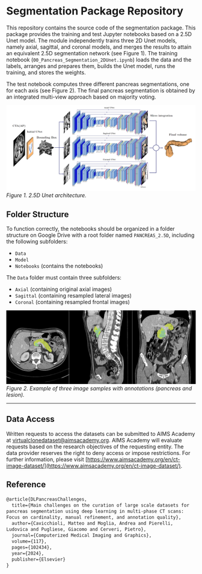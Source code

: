 # Segmentation Package Repository

This repository contains the source code of the segmentation package. This package provides the training and test Jupyter notebooks based on a 2.5D Unet model. The module independently trains three 2D Unet models, namely axial, sagittal, and coronal models, and merges the results to attain an equivalent 2.5D segmentation network (see Figure 1). The training notebook (`00_Pancreas_Segmentation_2DUnet.ipynb`) loads the data and the labels, arranges and prepares them, builds the Unet model, runs the training, and stores the weights.

The test notebook computes three different pancreas segmentations, one for each axis (see Figure 2). The final pancreas segmentation is obtained by an integrated multi-view approach based on majority voting.

![2.5D Unet architecture](25DUNEt.png)  
*Figure 1. 2.5D Unet architecture.*

## Folder Structure

To function correctly, the notebooks should be organized in a folder structure on Google Drive with a root folder named `PANCREAS_2.5D`, including the following subfolders:
- `Data`
- `Model`
- `Notebooks` (contains the notebooks)

The `Data` folder must contain three subfolders:
- `Axial` (containing original axial images)
- `Sagittal` (containing resampled lateral images)
- `Coronal` (containing resampled frontal images)

![Example images](Images.png)  
*Figure 2. Example of three image samples with annotations (pancreas and lesion).*

---

## Data Access

Written requests to access the datasets can be submitted to AIMS Academy at [virtualclonedataset@aimsacademy.org](mailto:virtualclonedataset@aimsacademy.org). AIMS Academy will evaluate requests based on the research objectives of the requesting entity. The data provider reserves the right to deny access or impose restrictions. For further information, please visit [https://www.aimsacademy.org/en/ct-image-dataset/](https://www.aimsacademy.org/en/ct-image-dataset/).

## Reference

```
@article{DLPancreasChallenges,
  title={Main challenges on the curation of large scale datasets for pancreas segmentation using deep learning in multi-phase CT scans: Focus on cardinality, manual refinement, and annotation quality},
  author={Cavicchioli, Matteo and Moglia, Andrea and Pierelli, Ludovica and Pugliese, Giacomo and Cerveri, Pietro},
  journal={Computerized Medical Imaging and Graphics},
  volume={117},
  pages={102434},
  year={2024},
  publisher={Elsevier}
}
```